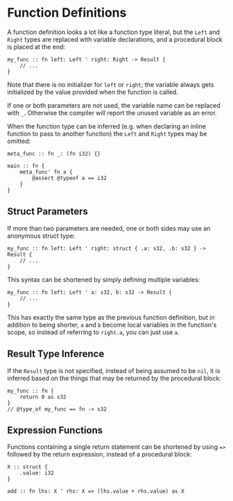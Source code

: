 # Function Definitions
A function definition looks a lot like a function type literal, but the `Left` and `Right` types are replaced with variable declarations, and a procedural block is placed at the end:
```
my_func :: fn left: Left ' right: Right -> Result {
	// ...
}
```
Note that there is no initializer for `left` or `right`; the variable always gets initialized by the value provided when the function is called.

If one or both parameters are not used, the variable name can be replaced with `_`.  Otherwise the compiler will report the unused variable as an error.

When the function type can be inferred (e.g. when declaring an inline function to pass to another function) the `Left` and `Right` types may be omitted:
```
meta_func :: fn _: (fn i32) {}

main :: fn {
	meta_func' fn a {
		@assert @typeof a == i32
	}
}
```

## Struct Parameters
If more than two parameters are needed, one or both sides may use an anonymous struct type:
```
my_func :: fn left: Left ' right: struct { .a: s32, .b: s32 } -> Result {
	// ...
}
```
This syntax can be shortened by simply defining multiple variables:
```
my_func :: fn left: Left ' a: s32, b: s32 -> Result {
	// ...
}
```
This has exactly the same type as the previous function definition, but in addition to being shorter, `a` and `b` become local variables in the function's scope, so instead of referring to `right.a`, you can just use `a`.

## Result Type Inference
If the `Result` type is not specified, instead of being assumed to be `nil`, it is inferred based on the things that may be returned by the procedural block:
```
my_func :: fn {
	return 0 as s32
}
// @type_of my_func == fn -> s32
```

## Expression Functions
Functions containing a single return statement can be shortened by using `=>` followed by the return expression, instead of a procedural block:
```
X :: struct {
	.value: i32
}

add :: fn lhs: X ' rhs: X => (lhs.value + rhs.value) as X
```
